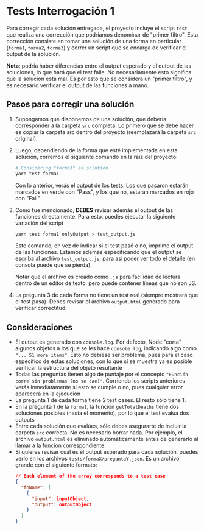 # Tests Interrogación 1

Para corregir cada solución entregada, el proyecto incluye el script `test` que realiza una corrección que podríamos denominar de "primer filtro". Esta corrección consiste en tomar una solución de una forma en particular (`forma1`, `forma2`, `forma3`) y correr un script que se encarga de verificar el output de la solución.

**Nota**: podría haber diferencias entre el output esperado y el output de las soluciones, lo que hará que el test falle. No necesariamente esto significa que la solución está mal. Es por esto que se considera un "primer filtro", y es necesario verificar el output de las funciones a mano.

## Pasos para corregir una solución

1. Supongamos que disponemos de una solución, que debería corresponder a la carpeta `src` completa. Lo primero que se debe hacer es copiar la carpeta src dentro del proyecto (reemplazará la carpeta `src` original).

2. Luego, dependiendo de la forma que esté implementada en esta solución, corremos el siguiente comando en la raíz del proyecto:
    ```bash
    # Considering "forma1" as solution
    yarn test forma1
    ```
    Con lo anterior, verás el output de los tests. Los que pasaron estarán marcados en verde con "Pass", y los que no, estarán marcados en rojo con "Fail"
3. Como fue mencionado, **DEBES** revisar además el output de las funciones directamente. Para esto, puedes ejecutar la siguiente variación del script
    ```bash
    yarn test forma1 onlyOutput > test_output.js
    ```
    Este comando, en vez de indicar si el test pasó o no, imprime el output de las funciones. Estamos además especificando que el output se escriba al archivo `test_output.js`, para así poder ver todo el detalle (en consola puede que se pierda).

    Notar que el archivo es creado como `.js` para facilidad de lectura dentro de un editor de texto, pero puede contener líneas que no son JS.
4. La pregunta 3 de cada forma no tiene un test real (siempre mostrará que el test pasa). Debes revisar el archivo `output.html` generado para verificar correctitud.

## Consideraciones

- El output es generado con `console.log`. Por defecto, Node "corta" algunos objetos a los que se les hace `console.log`, indicando algo como `"... 51 more items"`. Esto no debiese ser problema, pues para el caso específico de estas soluciones, con lo que sí se muestra ya es posible verificar la estructura del objeto resultante
- Todas las preguntas tienen algo de puntaje por el concepto `"Función corre sin problemas (no se cae)"`. Corriendo los scripts anteriores verás inmediatamente si esto se cumple o no, pues cualquier error aparecerá en la ejecución
- La pregunta 1 de cada forma tiene 2 test cases. El resto sólo tiene 1.
- En la pregunta 1 de la `forma1`, la función `getTotalDeaths` tiene dos soluciones posibles (hasta el momento), por lo que el test evalua dos outputs
- Entre cada solución que evalúes, sólo debes asegurarte de incluir la carpeta `src` correcta. No es necesario borrar nada. Por ejemplo, el archivo `output.html` es eliminado automáticamente antes de generarlo al llamar a la función correspondiente. 
- Si quieres revisar cuál es el output esperado para cada solución, puedes verlo en los archivos `tests/formaX/preguntaY.json`. Es un archivo grande con el siguiente formato:
  ```json
  // Each element of the array corresponds to a test case
  {
    "fnName": [
      {
        "input": inputObject, 
        "output": outputObject
      }
    ]
  }
  ```
